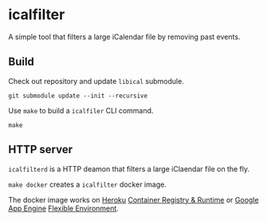 icalfilter
==========

A simple tool that filters a large iCalendar file by removing past events.

Build
-----

Check out repository and update `libical` submodule.

    git submodule update --init --recursive

Use `make` to build a `icalfiler` CLI command.

    make

HTTP server
-----------

`icalfilterd` is a HTTP deamon that filters a large iClaendar file on the fly.

`make docker` creates a `icalfilter` docker image.

The docker image works on [Heroku](https://www.heroku.com) [Container Registry & Runtime](https://devcenter.heroku.com/articles/container-registry-and-runtime) or [Google App Engine](https://cloud.google.com/appengine/) [Flexible Environment](https://cloud.google.com/appengine/docs/flexible/custom-runtimes/).
